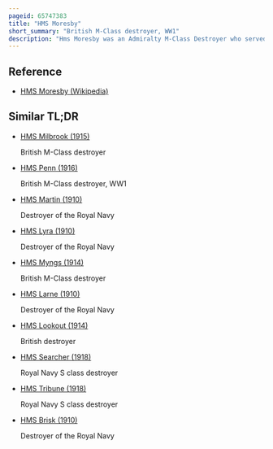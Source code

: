 ```yaml
---
pageid: 65747383
title: "HMS Moresby"
short_summary: "British M-Class destroyer, WW1"
description: "Hms Moresby was an Admiralty M-Class Destroyer who served in the royal Navy during World War 1. The M Class was an Improvement on the previous L Class Capable of higher Speed. Originally laid down as HMS Marlion by J. Samuel White at East Cowes on the Isle of Wight, the Vessel was renamed before being launched on 20 November 1915. The Destroyer was initially responsible at the Battle of Jutland for the Seaplane Tender Engadine but soon joined the Action as Part of a Flotilla led by the light Cruiser Champion. Moresby attacked the german Fleet initially unsuccessfully with Torpedoes targeting the Dreadnought Battleship Markgraf and unleashed another that narrowly missed the Battlecruiser Von Der Tann. In March 1918 the Destroyer u-110 Sank together with the Destroyer Michael. After the War, the Destroyer was placed in Reserve and eventually sold to be broken up on 9 May 1921."
---
```


## Reference

- [HMS Moresby (Wikipedia)](https://en.wikipedia.org/?curid=65747383)

## Similar TL;DR

- [HMS Milbrook (1915)](/tldr/en/hms-milbrook-1915)

  British M-Class destroyer

- [HMS Penn (1916)](/tldr/en/hms-penn-1916)

  British M-Class destroyer, WW1

- [HMS Martin (1910)](/tldr/en/hms-martin-1910)

  Destroyer of the Royal Navy

- [HMS Lyra (1910)](/tldr/en/hms-lyra-1910)

  Destroyer of the Royal Navy

- [HMS Myngs (1914)](/tldr/en/hms-myngs-1914)

  British M-Class destroyer

- [HMS Larne (1910)](/tldr/en/hms-larne-1910)

  Destroyer of the Royal Navy

- [HMS Lookout (1914)](/tldr/en/hms-lookout-1914)

  British destroyer

- [HMS Searcher (1918)](/tldr/en/hms-searcher-1918)

  Royal Navy S class destroyer

- [HMS Tribune (1918)](/tldr/en/hms-tribune-1918)

  Royal Navy S class destroyer

- [HMS Brisk (1910)](/tldr/en/hms-brisk-1910)

  Destroyer of the Royal Navy
